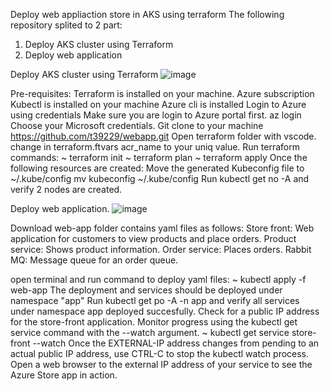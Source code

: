 Deploy web appliaction store in AKS using terraform
The following repository splited to 2 part:
1. Deploy AKS cluster using Terraform
2. Deploy web application

Deploy AKS cluster using Terraform
![image](https://github.com/user-attachments/assets/0cb6571f-6b6d-4a78-b9a3-50306a23e5e4)


Pre-requisites:
Terraform is installed on your machine.
Azure subscription
Kubectl is installed on your machine
Azure cli is installed
Login to Azure using credentials
Make sure you are login to Azure portal first.
az login
Choose your Microsoft credentials.
Git clone to your machine https://github.com/t39229/webapp.git 
Open terraform folder with vscode.
change in terraform.ftvars acr_name to your uniq value.
Run terraform commands:
~ terraform init
~ terraform plan
~ terraform apply
Once the following resources are created:
Move the generated Kubeconfig file to ~/.kube/config
mv kubeconfig ~/.kube/config
Run kubectl get no -A and verify 2 nodes are created.

Deploy web application.
![image](https://github.com/user-attachments/assets/3493f37d-1ab9-45e1-8f5f-51b57c2a3ed6)

Download web-app folder contains yaml files as follows:
Store front: Web application for customers to view products and place orders.
Product service: Shows product information.
Order service: Places orders.
Rabbit MQ: Message queue for an order queue.

open terminal and run command to deploy yaml files:
~ kubectl apply -f web-app
The deployment and services should be deployed under namespace "app"
Run kubectl get po -A -n app and verify all services under namespace app deployed succesfully.
Check for a public IP address for the store-front application. Monitor progress using the kubectl get service command with the --watch argument.
~ kubectl get service store-front --watch
Once the EXTERNAL-IP address changes from pending to an actual public IP address, use CTRL-C to stop the kubectl watch process.
Open a web browser to the external IP address of your service to see the Azure Store app in action.
